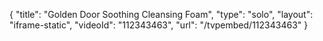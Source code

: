 {
    "title": "Golden Door Soothing Cleansing Foam",
    "type": "solo",
    "layout": "iframe-static",
    "videoId": "112343463",
    "url": "\/tvpembed\/112343463"
}